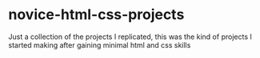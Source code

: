 # novice-html-css-projects
Just a collection of the projects I replicated, this was the kind of projects I started making after gaining minimal html and css skills
